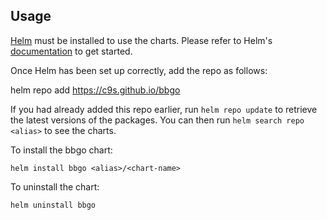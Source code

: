 ## Usage

[Helm](https://helm.sh) must be installed to use the charts.  Please refer to
Helm's [documentation](https://helm.sh/docs) to get started.

Once Helm has been set up correctly, add the repo as follows:

  helm repo add <alias> https://c9s.github.io/bbgo

If you had already added this repo earlier, run `helm repo update` to retrieve
the latest versions of the packages.  You can then run `helm search repo
<alias>` to see the charts.

To install the bbgo chart:

    helm install bbgo <alias>/<chart-name>

To uninstall the chart:

    helm uninstall bbgo
